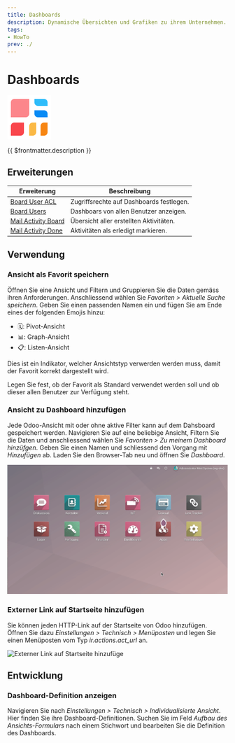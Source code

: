 ```yaml
---
title: Dashboards
description: Dynamische Übersichten und Grafiken zu ihrem Unternehmen.
tags:
- HowTo
prev: ./
---
```

# Dashboards
![icons_odoo_board](attachments/icons_odoo_board.png)

{{ $frontmatter.description }}

## Erweiterungen

| Erweiterung                                       | Beschreibung                             |
| ------------------------------------------------- | ---------------------------------------- |
| [Board User ACL](Board%20User%20ACL.md)           | Zugriffsrechte auf Dashboards festlegen. |
| [Board Users](Board%20Users.md)                   | Dashboars von allen Benutzer anzeigen.   |
| [Mail Activity Board](Mail%20Activity%20Board.md) | Übersicht aller erstellten Aktivitäten.  |
| [Mail Activity Done](Mail%20Activity%20Done.md)   | Aktivitäten als erledigt markieren.      |

## Verwendung

### Ansicht als Favorit speichern

Öffnen Sie eine Ansicht und Filtern und Gruppieren Sie die Daten gemäss ihren Anforderungen. Anschliessend wählen Sie *Favoriten > Aktuelle Suche speichern*. Geben Sie einen passenden Namen ein und fügen Sie am Ende eines der folgenden Emojis hinzu:

* 🗓️: Pivot-Ansicht
* 📊: Graph-Ansicht
* 📋: Listen-Ansicht

Dies ist ein Indikator, welcher Ansichtstyp verwerden werden muss, damit der Favorit korrekt dargestellt wird.

Legen Sie fest, ob der Favorit als Standard verwendet werden soll und ob dieser allen Benutzer zur Verfügung steht.

### Ansicht zu Dashboard hinzufügen

Jede Odoo-Ansicht mit oder ohne aktive Filter kann auf dem Dahsboard gespeichert werden. Navigieren Sie auf eine beliebige Ansicht, Filtern Sie die Daten und anschliessend wählen Sie *Favoriten > Zu meinem Dashboard hinzüfgen*. Geben Sie einen Namen und schliessend den Vorgang mit *Hinzufügen* ab. Laden Sie den Browser-Tab neu und öffnen Sie *Dashboard*.

![Dashboards Beispiel Speichern](attachments/Dashboards%20Beispiel%20Speichern.gif)

### Externer Link auf Startseite hinzufügen

Sie können jeden HTTP-Link auf der Startseite von Odoo hinzufügen. Öffnen Sie dazu *Einstellungen > Technisch > Menüposten* und legen Sie einen Menüposten vom Typ *ir.actions.act_url* an.

![Externer Link auf Startseite hinzufüge](attachments/Externer%20Link%20auf%20Startseite%20hinzufüge.gif)

## Entwicklung

### Dashboard-Definition anzeigen

Navigieren Sie nach *Einstellungen > Technisch > Individualisierte Ansicht*. Hier finden Sie ihre Dashboard-Definitionen. Suchen Sie im Feld *Aufbau des Ansichts-Formulars* nach einem Stichwort und bearbeiten Sie die Definition des Dashboards.